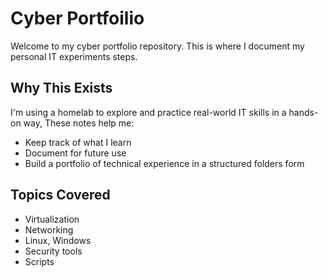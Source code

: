 # Cyber Portfoilio
Welcome to my cyber portfolio repository. This is where I document my personal IT experiments steps.

## Why This Exists
I'm using a homelab to explore and practice real-world IT skills in a hands-on way, These notes help me:
- Keep track of what I learn
- Document for future use
- Build a portfolio of technical experience in a structured folders form

## Topics Covered
- Virtualization
- Networking
- Linux, Windows
- Security tools
- Scripts
